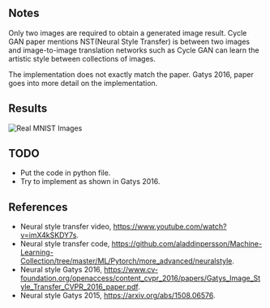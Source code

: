 ## Notes

Only two images are required to obtain a generated image result. Cycle GAN paper mentions NST(Neural Style Transfer) is between two images and image-to-image translation networks such as Cycle GAN can learn the artistic style between collections of images.

The implementation does not exactly match the paper. Gatys 2016, paper goes into more detail on the implementation.

## Results

![Real MNIST Images](results/real_mnist_images.png "MNIST real Images")


## TODO

- Put the code in python file.
- Try to implement as shown in Gatys 2016.

## References

- Neural style transfer video, https://www.youtube.com/watch?v=imX4kSKDY7s.
- Neural style transfer code, https://github.com/aladdinpersson/Machine-Learning-Collection/tree/master/ML/Pytorch/more_advanced/neuralstyle.
- Neural style Gatys 2016, https://www.cv-foundation.org/openaccess/content_cvpr_2016/papers/Gatys_Image_Style_Transfer_CVPR_2016_paper.pdf.
- Neural style Gatys 2015, https://arxiv.org/abs/1508.06576.
